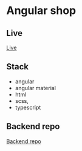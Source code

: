 # Angular shop

## Live

[Live](https://as-angular-shop.herokuapp.com/)

## Stack

- angular
- angular material
- html
- scss,
- typescript

## Backend repo

[Backend repo](https://github.com/marcing20067/angular-shop-backend)
